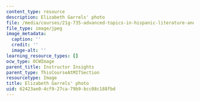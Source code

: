 ```yaml
---
content_type: resource
description: Elizabeth Garrels' photo
file: /media/courses/21g-735-advanced-topics-in-hispanic-literature-and-film-the-films-of-luis-bunuel-fall-2013/62423ae04cf927ca79b9bcc08c188fbd_Garrels.jpg
file_type: image/jpeg
image_metadata:
  caption: ''
  credit: ''
  image-alt: ''
learning_resource_types: []
ocw_type: OCWImage
parent_title: Instructor Insights
parent_type: ThisCourseAtMITSection
resourcetype: Image
title: Elizabeth Garrels' photo
uid: 62423ae0-4cf9-27ca-79b9-bcc08c188fbd
---
```

